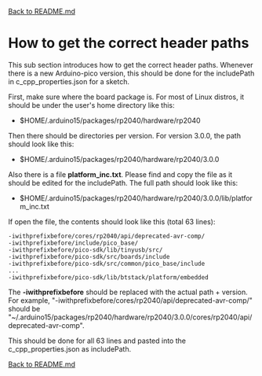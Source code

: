[Back to README.md](README.md#3-sketch-verification-and-c_cpp_propertiesjson)

# How to get the correct header paths

This sub section introduces how to get the correct header paths. Whenever there is a new Arduino-pico version, this should be done for the includePath in c_cpp_properties.json for a sketch.

First, make sure where the board package is. For most of Linux distros, it should be under the user's home directory like this:
- $HOME/.arduino15/packages/rp2040/hardware/rp2040

Then there should be directories per version. For version 3.0.0, the path should look like this:
- $HOME/.arduino15/packages/rp2040/hardware/rp2040/3.0.0

Also there is a file **platform_inc.txt**. Please find and copy the file as it should be edited for the includePath. 
The full path should look like this:
- $HOME/.arduino15/packages/rp2040/hardware/rp2040/3.0.0/lib/platform_inc.txt

If open the file, the contents should look like this (total 63 lines):
```
-iwithprefixbefore/cores/rp2040/api/deprecated-avr-comp/
-iwithprefixbefore/include/pico_base/
-iwithprefixbefore/pico-sdk/lib/tinyusb/src/
-iwithprefixbefore/pico-sdk/src/boards/include
-iwithprefixbefore/pico-sdk/src/common/pico_base/include
...
-iwithprefixbefore/pico-sdk/lib/btstack/platform/embedded
```

The **-iwithprefixbefore** should be replaced with the actual path + version.
For example, "-iwithprefixbefore/cores/rp2040/api/deprecated-avr-comp/" should be "~/.arduino15/packages/rp2040/hardware/rp2040/3.0.0/cores/rp2040/api/deprecated-avr-comp".

This should be done for all 63 lines and pasted into the c_cpp_properties.json as includePath.

[Back to README.md](README.md#3-sketch-verification-and-c_cpp_propertiesjson)